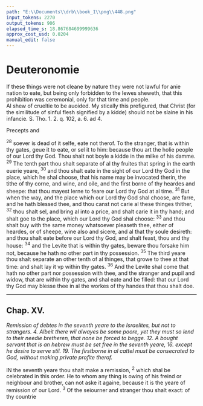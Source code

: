 ```yaml
---
path: "E:\\Documents\\drb\\book_1\\png\\448.png"
input_tokens: 2270
output_tokens: 906
elapsed_time_s: 18.867684699999636
approx_cost_usd: 0.0204
manual_edit: false
---
```

# Deuteronomie

<aside>If these things were not cleane by nature they were not lawful for anie nation to eate, but being only forbidden to the Iewes sheweth, that this prohibition was ceremonial, only for that time and people.</aside>

<aside>Al shew of crueltie to be auoided. My stically this prefigured, that Christ (for the similitude of sinful flesh signified by a kidde) should not be slaine in his infancie. S. Tho. 1. 2. q. 102, a. 6. ad 4.</aside>

Precepts and

<sup>28</sup> soever is dead of it selfe, eate not therof. To the stranger, that is within thy gates, geue it to eate, or sel it to him: because thou art the holie people of our Lord thy God. Thou shalt not boyle a kidde in the milke of his damme. <sup>29</sup> The tenth part thou shalt separate of al thy fruites that spring in the earth euerie yeare, <sup>30</sup> and thou shalt eate in the sight of our Lord thy God in the place, which he shal choose, that his name may be invocated therin, the tithe of thy corne, and wine, and oile, and the first borne of thy heardes and sheepe: that thou mayest lerne to feare our Lord thy God at al time. <sup>31</sup> But when the way, and the place which our Lord thy God shal choose, are farre, and he hath blessed thee, and thou canst not carie al these thinges thither, <sup>32</sup> thou shalt sel, and bring al into a price, and shalt carie it in thy hand; and shalt goe to the place, which our Lord thy God shal choose: <sup>33</sup> and thou shalt buy with the same money whatsoever pleaseth thee, either of heardes, or of sheepe, wine also and sicere, and al that thy soule desireth: and thou shalt eate before our Lord thy God, and shalt feast, thou and thy house: <sup>34</sup> and the Levite that is within thy gates, beware thou forsake him not, because he hath no other part in thy possession. <sup>35</sup> The third yeare thou shalt separate an other tenth of al thinges, that growe to thee at that time: and shalt lay it vp within thy gates. <sup>36</sup> And the Levite shal come that hath no other part nor possession with thee, and the stranger and pupil and widow, that are within thy gates, and shal eate and be filled: that our Lord thy God may blesse thee in al the workes of thy handes that thou shalt doe.

<hr>

## Chap. XV.

*Remission of debtes in the seventh yeare to the Israelites, but not to strangers. 4. Albeit there wil alwayes be some poore, yet they must so lend to their needie bretheren, that none be forced to begge. 12. A bought servant that is an hebrew must be set free in the seventh yeare, 16. except he desire to serve stil. 19. The firstborne in al cattel must be consecrated to God, without making private profite therof.*

IN the seventh yeare thou shalt make a remission, <sup>2</sup> which shal be celebrated in this order. He to whom any thing is owing of his freind or neighbour and brother, can not aske it againe, because it is the yeare of remission of our Lord. <sup>3</sup> Of the seiourner and stranger thou shalt exact: of thy countrie

[^1]: The. 1. 2. q.